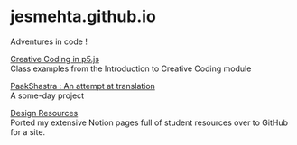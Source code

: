 # jesmehta.github.io
Adventures in code !


[Creative Coding in p5.js](https://jesmehta.github.io/P5-for-TI1/)  
Class examples from the Introduction to Creative Coding module

[PaakShastra : An attempt at translation](https://jesmehta.github.io/Paak-Shastra/)  
A some-day project

[Design Resources](https://jesmehta.github.io/Notion_site/Data%20Visualization%20Resources%203547efbca6e9464ca93cbecf290c885e.html)  
Ported my extensive Notion pages full of student resources over to GitHub for a site.

